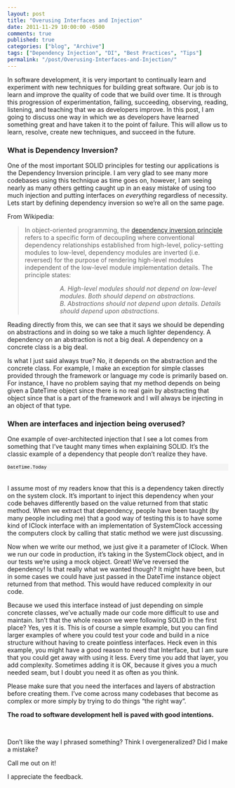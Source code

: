 ```yaml
---
layout: post
title: "Overusing Interfaces and Injection"
date: 2011-11-29 10:00:00 -0500
comments: true
published: true
categories: ["blog", "Archive"]
tags: ["Dependency Injection", "DI", "Best Practices", "Tips"]
permalink: "/post/Overusing-Interfaces-and-Injection/"
---
```

<!-- more -->



<p>In software development, it is very important to continually learn and experiment with new techniques for building great software. Our job is to learn and improve the quality of code that we build over time. It is through this progression of experimentation, failing, succeeding, observing, reading, listening, and teaching that we as developers improve. In this post, I am going to discuss one way in which we as developers have learned something great and have taken it to the point of failure. This will allow us to learn, resolve, create new techniques, and succeed in the future.</p>
<h3>What is Dependency Inversion?</h3>
<p>One of the most important SOLID principles for testing our applications is the Dependency Inversion principle. I am very glad to see many more codebases using this technique as time goes on, however, I am seeing nearly as many others getting caught up in an easy mistake of using too much injection and putting interfaces on <em>everything</em> regardless of necessity. Lets start by defining dependency inversion so we&rsquo;re all on the same page.</p>
<p>From Wikipedia:</p>
<blockquote>
<p>In object-oriented programming, the <a href="http://en.wikipedia.org/wiki/Dependency_inversion_principle" target="_blank">dependency inversion principle</a> refers to a specific form of decoupling where conventional dependency relationships established from high-level, policy-setting modules to low-level, dependency modules are inverted (i.e. reversed) for the purpose of rendering high-level modules independent of the low-level module implementation details. The principle states:</p>
<dl><dd><dl><dd><em>A. High-level modules should not depend on low-level modules. Both should depend on abstractions.</em></dd><dd><em>B. Abstractions should not depend upon details. Details should depend upon abstractions.</em></dd></dl></dd></dl></blockquote>
<p>Reading directly from this, we can see that it says we should be depending on abstractions and in doing so we take a much lighter dependency. A dependency on an abstraction is not a big deal. A dependency on a concrete class is a big deal.</p>
<p>Is what I just said always true? No, it depends on the abstraction and the concrete class. For example, I make an exception for simple classes provided through the framework or language my code is primarily based on. For instance, I have no problem saying that my method depends on being given a DateTime object since there is no real gain by abstracting that object since that is a part of the framework and I will always be injecting in an object of that type.</p>
<h3>When are interfaces and injection being overused?</h3>
<p>One example of over-architected injection that I see a lot comes from something that I&rsquo;ve taught many times when explaining SOLID. It&rsquo;s the classic example of a dependency that people don&rsquo;t realize they have.</p>
<div id="codeSnippetWrapper">
<pre id="codeSnippet" style="text-align: left; line-height: 12pt; background-color: #f4f4f4; margin: 0em; width: 100%; font-family: 'Courier New', courier, monospace; direction: ltr; color: black; font-size: 8pt; overflow: visible; border-style: none; padding: 0px;">DateTime.Today</pre>
<br /></div>
<p>I assume most of my readers know that this is a dependency taken directly on the system clock. It&rsquo;s important to inject this dependency when your code behaves differently based on the value returned from that static method. When we extract that dependency, people have been taught (by many people including me) that a good way of testing this is to have some kind of IClock interface with an implementation of SystemClock accessing the computers clock by calling that static method we were just discussing.</p>
<p>Now when we write our method, we just give it a parameter of IClock. When we run our code in production, it&rsquo;s taking in the SystemClock object, and in our tests we&rsquo;re using a mock object. Great! We&rsquo;ve reversed the dependency! Is that really what we wanted though? It might have been, but in some cases we could have just passed in the DateTime instance object returned from that method. This would have reduced complexity in our code.</p>
<p>Because we used this interface instead of just depending on simple concrete classes, we&rsquo;ve actually made our code more difficult to use and maintain. Isn&rsquo;t that the whole reason we were following SOLID in the first place? Yes, yes it is. This is of course a simple example, but you can find larger examples of where you could test your code and build in a nice structure without having to create pointless interfaces. Heck even in this example, you might have a good reason to need that Interface, but I am sure that you could get away with using it less. Every time you add that layer, you add complexity. Sometimes adding it is OK, because it gives you a much needed seam, but I doubt you need it as often as you think.</p>
<p>Please make sure that you need the interfaces and layers of abstraction before creating them. I&rsquo;ve come across many codebases that become as complex or more simply by trying to do things &ldquo;the right way&rdquo;.</p>
<p><strong>The road to software development hell is paved with good intentions.</strong></p>
<p>&nbsp;</p>
<p>Don&rsquo;t like the way I phrased something? Think I overgeneralized? Did I make a mistake?</p>
<p>Call me out on it!</p>
<p>I appreciate the feedback.</p>
